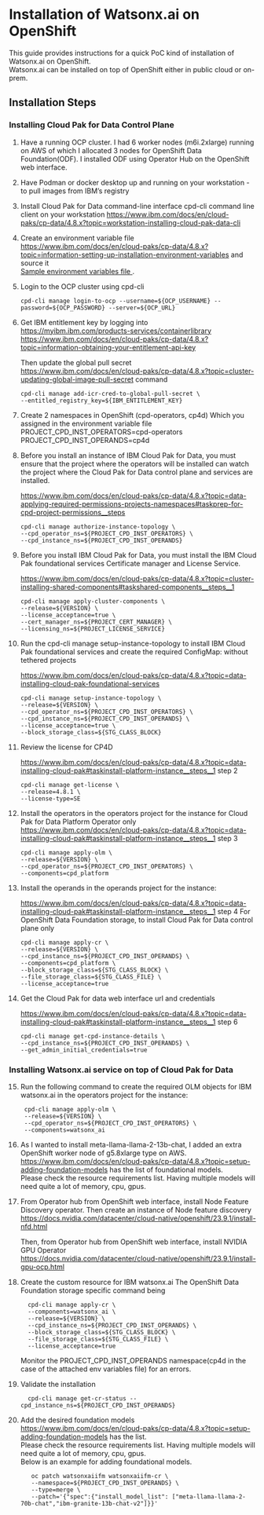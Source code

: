 # Installation of Watsonx.ai on OpenShift

This guide provides instructions for a quick PoC kind of installation of Watsonx.ai on OpenShift.<br/>
Watsonx.ai can be installed on top of OpenShift either in public cloud or on-prem.


## Installation Steps
### Installing Cloud Pak for Data Control Plane

1. Have a running OCP cluster.
   I had 6 worker nodes (m6i.2xlarge) running on AWS of which I allocated 3 nodes for OpenShift Data Foundation(ODF). I installed ODF using Operator Hub on the OpenShift web interface.
        
2. Have Podman or docker desktop up and running on your workstation - to pull images from IBM’s registry

3. Install Cloud Pak for Data command-line interface  cpd-cli command line client  on your workstation
  https://www.ibm.com/docs/en/cloud-paks/cp-data/4.8.x?topic=workstation-installing-cloud-pak-data-cli

4. Create an environment variable file <br/>
  https://www.ibm.com/docs/en/cloud-paks/cp-data/4.8.x?topic=information-setting-up-installation-environment-variables and source it
   <br/> [Sample environment variables file ](cpd_vars.sh) .
       
 5. Login to the OCP cluster using cpd-cli
    
        cpd-cli manage login-to-ocp --username=${OCP_USERNAME} --password=${OCP_PASSWORD} --server=${OCP_URL}
        
 6. Get IBM entitlement key by logging into https://myibm.ibm.com/products-services/containerlibrary
    https://www.ibm.com/docs/en/cloud-paks/cp-data/4.8.x?topic=information-obtaining-your-entitlement-api-key

    Then update the global pull secret<br/>
    https://www.ibm.com/docs/en/cloud-paks/cp-data/4.8.x?topic=cluster-updating-global-image-pull-secret command	
    
        cpd-cli manage add-icr-cred-to-global-pull-secret \
        --entitled_registry_key=${IBM_ENTITLEMENT_KEY}


 8.  Create 2 namespaces in OpenShift (cpd-operators, cp4d)
     Which you assigned in the environment variable file
        PROJECT_CPD_INST_OPERATORS=cpd-operators
        PROJECT_CPD_INST_OPERANDS=cp4d

 9. Before you install an instance of IBM Cloud Pak for Data, you must ensure that the project where the operators will be installed can watch the project where the Cloud Pak for Data control plane and services are installed.

    https://www.ibm.com/docs/en/cloud-paks/cp-data/4.8.x?topic=data-applying-required-permissions-projects-namespaces#taskprep-for-cpd-project-permissions__steps

        cpd-cli manage authorize-instance-topology \
        --cpd_operator_ns=${PROJECT_CPD_INST_OPERATORS} \
        --cpd_instance_ns=${PROJECT_CPD_INST_OPERANDS}

10. Before you install IBM Cloud Pak for Data, you must install the IBM Cloud Pak foundational services Certificate manager and License Service.
    
    https://www.ibm.com/docs/en/cloud-paks/cp-data/4.8.x?topic=cluster-installing-shared-components#taskshared-components__steps__1

        cpd-cli manage apply-cluster-components \
        --release=${VERSION} \
        --license_acceptance=true \
        --cert_manager_ns=${PROJECT_CERT_MANAGER} \
        --licensing_ns=${PROJECT_LICENSE_SERVICE}
11. Run the cpd-cli manage setup-instance-topology to install IBM Cloud Pak foundational services and create the required ConfigMap: without tethered projects
    
    https://www.ibm.com/docs/en/cloud-paks/cp-data/4.8.x?topic=data-installing-cloud-pak-foundational-services


        cpd-cli manage setup-instance-topology \
        --release=${VERSION} \
        --cpd_operator_ns=${PROJECT_CPD_INST_OPERATORS} \
        --cpd_instance_ns=${PROJECT_CPD_INST_OPERANDS} \
        --license_acceptance=true \
        --block_storage_class=${STG_CLASS_BLOCK}
12. Review the license for CP4D
    
    https://www.ibm.com/docs/en/cloud-paks/cp-data/4.8.x?topic=data-installing-cloud-pak#taskinstall-platform-instance__steps__1 step 2

        cpd-cli manage get-license \
        --release=4.8.1 \
        --license-type=SE

13. Install the operators in the operators project for the instance for Cloud Pak for Data Platform Operator only 
    https://www.ibm.com/docs/en/cloud-paks/cp-data/4.8.x?topic=data-installing-cloud-pak#taskinstall-platform-instance__steps__1 step 3

        cpd-cli manage apply-olm \
        --release=${VERSION} \
        --cpd_operator_ns=${PROJECT_CPD_INST_OPERATORS} \
        --components=cpd_platform

14. Install the operands in the operands project for the instance:
    
    https://www.ibm.com/docs/en/cloud-paks/cp-data/4.8.x?topic=data-installing-cloud-pak#taskinstall-platform-instance__steps__1 step 4
    For OpenShift Data Foundation storage, to install Cloud Pak for Data control plane only

        cpd-cli manage apply-cr \
        --release=${VERSION} \
        --cpd_instance_ns=${PROJECT_CPD_INST_OPERANDS} \
        --components=cpd_platform \
        --block_storage_class=${STG_CLASS_BLOCK} \
        --file_storage_class=${STG_CLASS_FILE} \
        --license_acceptance=true

15. Get the Cloud Pak for data web interface url and credentials
    
    https://www.ibm.com/docs/en/cloud-paks/cp-data/4.8.x?topic=data-installing-cloud-pak#taskinstall-platform-instance__steps__1 step 6

        cpd-cli manage get-cpd-instance-details \
        --cpd_instance_ns=${PROJECT_CPD_INST_OPERANDS} \
        --get_admin_initial_credentials=true

### Installing Watsonx.ai service on top of Cloud Pak for Data 

15. Run the following command to create the required OLM objects for IBM watsonx.ai in the operators project for the instance:
	
         cpd-cli manage apply-olm \
         --release=${VERSION} \
         --cpd_operator_ns=${PROJECT_CPD_INST_OPERATORS} \
         --components=watsonx_ai

 16. As I wanted to install  meta-llama-llama-2-13b-chat, I added an extra OpenShift worker node of g5.8xlarge type on AWS. 
     https://www.ibm.com/docs/en/cloud-paks/cp-data/4.8.x?topic=setup-adding-foundation-models
     has the list of foundational models. <br/>Please check the resource requirements list. Having multiple models will need quite a lot of memory, cpu, gpus.


  17. From Operator hub from OpenShift web interface, install Node Feature Discovery operator. Then create an instance of Node feature discovery<br/>
      https://docs.nvidia.com/datacenter/cloud-native/openshift/23.9.1/install-nfd.html
      
      Then, from Operator hub from OpenShift web interface, install NVIDIA GPU Operator <br/>
      https://docs.nvidia.com/datacenter/cloud-native/openshift/23.9.1/install-gpu-ocp.html

  18. Create the custom resource for IBM watsonx.ai
      The OpenShift Data Foundation storage specific command being

            cpd-cli manage apply-cr \
            --components=watsonx_ai \
            --release=${VERSION} \
            --cpd_instance_ns=${PROJECT_CPD_INST_OPERANDS} \
            --block_storage_class=${STG_CLASS_BLOCK} \
            --file_storage_class=${STG_CLASS_FILE} \
            --license_acceptance=true

      Monitor the PROJECT_CPD_INST_OPERANDS namespace(cp4d in the case of the attached env variables file) for an errors.
 
      
   19. Validate the installation <br/>

             cpd-cli manage get-cr-status --cpd_instance_ns=${PROJECT_CPD_INST_OPERANDS}

   20.  Add the desired foundation models <br/>
        https://www.ibm.com/docs/en/cloud-paks/cp-data/4.8.x?topic=setup-adding-foundation-models
        has the list.<br/> Please check the resource requirements list. Having multiple models will need quite a lot of memory, cpu, gpus. <br/> Below is an example for adding foundational models.

               oc patch watsonxaiifm watsonxaiifm-cr \
               --namespace=${PROJECT_CPD_INST_OPERANDS} \
               --type=merge \
               --patch='{"spec":{"install_model_list": ["meta-llama-llama-2-70b-chat","ibm-granite-13b-chat-v2"]}}'
               

                
